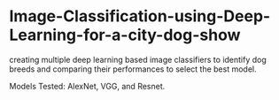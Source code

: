 # Image-Classification-using-Deep-Learning-for-a-city-dog-show
creating multiple deep learning based image classifiers to identify dog breeds and comparing their performances to select the best model.

Models Tested: AlexNet, VGG, and Resnet.
